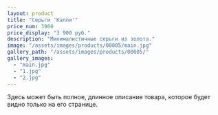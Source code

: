 ```yaml
---
layout: product
title: "Серьги 'Капли'"
price_num: 3900
price_display: "3 900 руб."
description: "Минималистичные серьги из золота."
image: "/assets/images/products/00005/main.jpg"
gallery_path: "/assets/images/products/00005/"
gallery_images:
  - "main.jpg"
  - "1.jpg"
  - "2.jpg"
---
```


Здесь может быть полное, длинное описание товара, которое будет видно только на его странице.  
